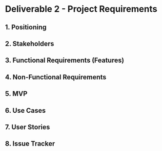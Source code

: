 # Deliverable 2 - Project Requirements

## 1. Positioning

## 2. Stakeholders

## 3. Functional Requirements (Features)

## 4. Non-Functional Requirements

## 5. MVP

## 6. Use Cases

## 7. User Stories

## 8. Issue Tracker
